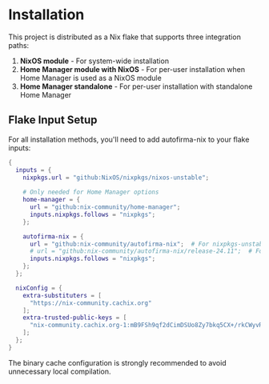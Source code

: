 # Installation

This project is distributed as a Nix flake that supports three integration paths:

1. **NixOS module** - For system-wide installation
2. **Home Manager module with NixOS** - For per-user installation when Home Manager is used as a NixOS module
3. **Home Manager standalone** - For per-user installation with standalone Home Manager

## Flake Input Setup

For all installation methods, you'll need to add autofirma-nix to your flake inputs:

```nix
{
  inputs = {
    nixpkgs.url = "github:NixOS/nixpkgs/nixos-unstable";
    
    # Only needed for Home Manager options
    home-manager = {
      url = "github:nix-community/home-manager";
      inputs.nixpkgs.follows = "nixpkgs";
    };

    autofirma-nix = {
      url = "github:nix-community/autofirma-nix";  # For nixpkgs-unstable
      # url = "github:nix-community/autofirma-nix/release-24.11";  # For NixOS 24.11
      inputs.nixpkgs.follows = "nixpkgs";
    };
  };

  nixConfig = {
    extra-substituters = [
      "https://nix-community.cachix.org"
    ];
    extra-trusted-public-keys = [
      "nix-community.cachix.org-1:mB9FSh9qf2dCimDSUo8Zy7bkq5CX+/rkCWyvRCYg3Fs="
    ];
  };
}
```

The binary cache configuration is strongly recommended to avoid unnecessary local compilation.